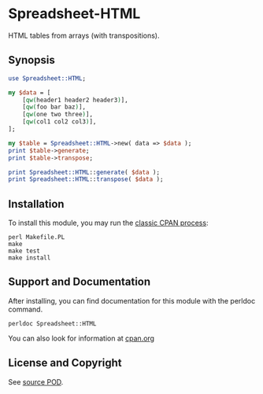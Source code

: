 Spreadsheet-HTML
================
HTML tables from arrays (with transpositions).

Synopsis
--------
```perl
use Spreadsheet::HTML;

my $data = [
    [qw(header1 header2 header3)],
    [qw(foo bar baz)],
    [qw(one two three)],
    [qw(col1 col2 col3)],
];

my $table = Spreadsheet::HTML->new( data => $data );
print $table->generate;
print $table->transpose;

print Spreadsheet::HTML::generate( $data );
print Spreadsheet::HTML::transpose( $data );
```

Installation
------------
To install this module, you may run the
[classic CPAN process](http://perldoc.perl.org/ExtUtils/MakeMaker.html#Default-Makefile-Behaviour):
```
perl Makefile.PL
make
make test
make install
```

Support and Documentation
-------------------------
After installing, you can find documentation for this module with the
perldoc command.
```
perldoc Spreadsheet::HTML
```
You can also look for information at
[cpan.org](http://search.cpan.org/dist/Spreadsheet-HTML/)

License and Copyright
---------------------
See [source POD](/lib/Spreadsheet/HTML.pm).
